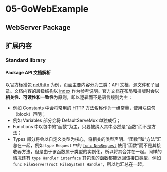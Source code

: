 # 05-GoWebExample

## WebServer Package


## 扩展内容


### Standard library

#### Package API 文档解析

以官方标准包 [net/http](https://pkg.go.dev/net/http) 为例，页面主要内容分为三类：API 文档、源文件和子目录。文档内容的层级结构以 [index](https://pkg.go.dev/net/http#pkg-index) 作为参考说明。官方文档在布局和排版时会以<b>相关性、可读性和一致性</b>为原则，即以逻辑而不是语言规则为主：

- 例如 Constants 中会将常用的 HTTP 方法名称作为一组常量，使用块语句（block）声明；
- 例如 Variables 部分会将 DefaultServeMux 单独成行；
- Functions 中以包中的“函数”为主，只要被纳入其中必然是“函数”而不是方法；
- Types 部分将会以自定义类型为核心，将相关的类型声明、“函数”和“方法”汇总在一起，例如 `type Request` 中的 [`func NewRequest`](https://pkg.go.dev/net/http#NewRequest) 使用“函数”而不是其接收器方法，但是由于该函数属于类型的实例化，所以将其合并在一起。同样的情况还有 `type Handler interface` 其包含的函数都能返回该接口类型，例如 `func FileServer(root FileSystem) Handler`，所以也汇总在一起。 
